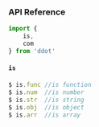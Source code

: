 ### API Reference

```js
import { 
    is,
    com
} from 'ddot'
```

#### `is`
```js
$ is.func //is function
$ is.num  //is number
$ is.str  //is string
$ is.obj  //is object
$ is.arr  //is array
```